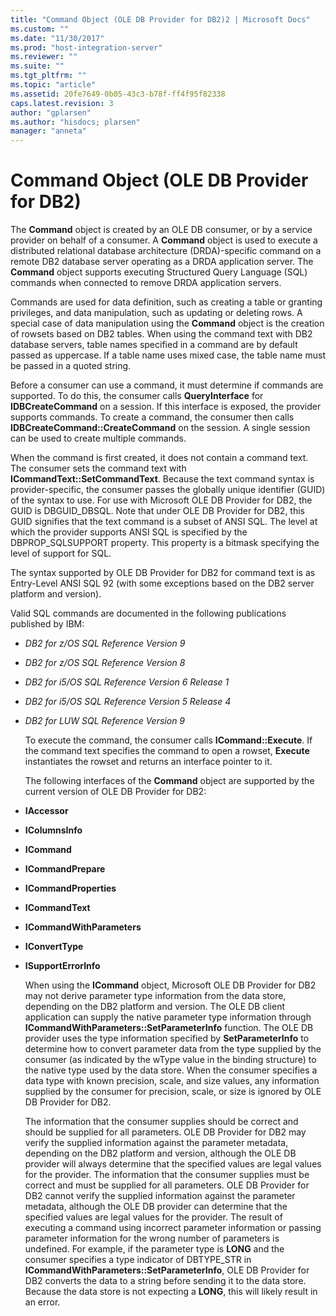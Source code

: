 ```yaml
---
title: "Command Object (OLE DB Provider for DB2)2 | Microsoft Docs"
ms.custom: ""
ms.date: "11/30/2017"
ms.prod: "host-integration-server"
ms.reviewer: ""
ms.suite: ""
ms.tgt_pltfrm: ""
ms.topic: "article"
ms.assetid: 20fe7649-0b05-43c3-b78f-ff4f95f82338
caps.latest.revision: 3
author: "gplarsen"
ms.author: "hisdocs; plarsen"
manager: "anneta"
---
```

# Command Object (OLE DB Provider for DB2)
The **Command** object is created by an OLE DB consumer, or by a service provider on behalf of a consumer. A **Command** object is used to execute a distributed relational database architecture (DRDA)-specific command on a remote DB2 database server operating as a DRDA application server. The **Command** object supports executing Structured Query Language (SQL) commands when connected to remove DRDA application servers.  
  
 Commands are used for data definition, such as creating a table or granting privileges, and data manipulation, such as updating or deleting rows. A special case of data manipulation using the **Command** object is the creation of rowsets based on DB2 tables. When using the command text with DB2 database servers, table names specified in a command are by default passed as uppercase. If a table name uses mixed case, the table name must be passed in a quoted string.  
  
 Before a consumer can use a command, it must determine if commands are supported. To do this, the consumer calls **QueryInterface** for **IDBCreateCommand** on a session. If this interface is exposed, the provider supports commands. To create a command, the consumer then calls **IDBCreateCommand::CreateCommand** on the session. A single session can be used to create multiple commands.  
  
 When the command is first created, it does not contain a command text. The consumer sets the command text with **ICommandText::SetCommandText**. Because the text command syntax is provider-specific, the consumer passes the globally unique identifier (GUID) of the syntax to use. For use with Microsoft OLE DB Provider for DB2, the GUID is DBGUID_DBSQL. Note that under OLE DB Provider for DB2, this GUID signifies that the text command is a subset of ANSI SQL. The level at which the provider supports ANSI SQL is specified by the DBPROP_SQLSUPPORT property. This property is a bitmask specifying the level of support for SQL.  
  
 The syntax supported by OLE DB Provider for DB2 for command text is as Entry-Level ANSI SQL 92 (with some exceptions based on the DB2 server platform and version).  
  
 Valid SQL commands are documented in the following publications published by IBM:  
  
- *DB2 for z/OS SQL Reference Version 9*  
  
- *DB2 for z/OS  SQL Reference Version 8*  
  
- *DB2 for i5/OS SQL Reference Version 6 Release 1*  
  
- *DB2 for i5/OS SQL Reference Version 5 Release 4*  
  
- *DB2 for LUW SQL Reference Version 9*  
  
  To execute the command, the consumer calls **ICommand::Execute**. If the command text specifies the command to open a rowset, **Execute** instantiates the rowset and returns an interface pointer to it.  
  
  The following interfaces of the **Command** object are supported by the current version of OLE DB Provider for DB2:  
  
- **IAccessor**  
  
- **IColumnsInfo**  
  
- **ICommand**  
  
- **ICommandPrepare**  
  
- **ICommandProperties**  
  
- **ICommandText**  
  
- **ICommandWithParameters**  
  
- **IConvertType**  
  
- **ISupportErrorInfo**  
  
  When using the **ICommand** object, Microsoft OLE DB Provider for DB2 may not derive parameter type information from the data store, depending on the DB2 platform and version. The OLE DB client application can supply the native parameter type information through **ICommandWithParameters::SetParameterInfo** function. The OLE DB provider uses the type information specified by **SetParameterInfo** to determine how to convert parameter data from the type supplied by the consumer (as indicated by the wType value in the binding structure) to the native type used by the data store. When the consumer specifies a data type with known precision, scale, and size values, any information supplied by the consumer for precision, scale, or size is ignored by OLE DB Provider for DB2.  
  
  The information that the consumer supplies should be correct and should be supplied for all parameters. OLE DB Provider for DB2 may verify the supplied information against the parameter metadata, depending on the DB2 platform and version, although the OLE DB provider will always determine that the specified values are legal values for the provider. The information that the consumer supplies must be correct and must be supplied for all parameters. OLE DB Provider for DB2 cannot verify the supplied information against the parameter metadata, although the OLE DB provider can determine that the specified values are legal values for the provider. The result of executing a command using incorrect parameter information or passing parameter information for the wrong number of parameters is undefined. For example, if the parameter type is **LONG** and the consumer specifies a type indicator of DBTYPE_STR in **ICommandWithParameters::SetParameterInfo**, OLE DB Provider for DB2 converts the data to a string before sending it to the data store. Because the data store is not expecting a **LONG**, this will likely result in an error.
